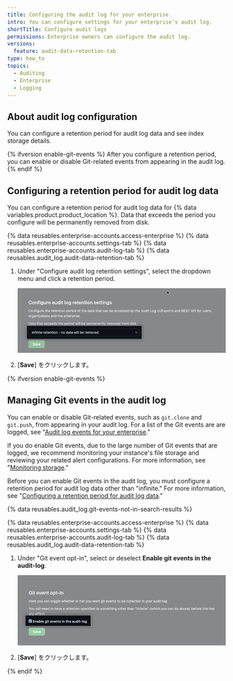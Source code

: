 ```yaml
---
title: Configuring the audit log for your enterprise
intro: You can configure settings for your enterprise's audit log.
shortTitle: Configure audit logs
permissions: Enterprise owners can configure the audit log.
versions:
  feature: audit-data-retention-tab
type: how_to
topics:
  - Auditing
  - Enterprise
  - Logging
---
```


## About audit log configuration

You can configure a retention period for audit log data and see index storage details.

{% ifversion enable-git-events %}
After you configure a retention period, you can enable or disable Git-related events from appearing in the audit log.
{% endif %}

## Configuring a retention period for audit log data

You can configure a retention period for audit log data for {% data variables.product.product_location %}. Data that exceeds the period you configure will be permanently removed from disk.

{% data reusables.enterprise-accounts.access-enterprise %}
{% data reusables.enterprise-accounts.settings-tab %}
{% data reusables.enterprise-accounts.audit-log-tab %}
{% data reusables.audit_log.audit-data-retention-tab %}
1. Under "Configure audit log retention settings", select the dropdown menu and click a retention period.

   ![Screenshot of the dropdown menu for audit log retention settings](/assets/images/help/enterprises/audit-log-retention-dropdown.png)
1. [**Save**] をクリックします。

{% ifversion enable-git-events %}
## Managing Git events in the audit log

You can enable or disable Git-related events, such as `git.clone` and `git.push`, from appearing in your audit log. For a list of the Git events are are logged, see "[Audit log events for your enterprise](/admin/monitoring-activity-in-your-enterprise/reviewing-audit-logs-for-your-enterprise/audit-log-events-for-your-enterprise#git-category-actions)."

If you do enable Git events, due to the large number of Git events that are logged, we recommend monitoring your instance's file storage and reviewing your related alert configurations. For more information, see "[Monitoring storage](/admin/enterprise-management/monitoring-your-appliance/recommended-alert-thresholds#monitoring-storage)."

Before you can enable Git events in the audit log, you must configure a retention period for audit log data other than "infinite." For more information, see "[Configuring a retention period for audit log data](#configuring-a-retention-period-for-audit-log-data)."

{% data reusables.audit_log.git-events-not-in-search-results %}

{% data reusables.enterprise-accounts.access-enterprise %}
{% data reusables.enterprise-accounts.settings-tab %}
{% data reusables.enterprise-accounts.audit-log-tab %}
{% data reusables.audit_log.audit-data-retention-tab %}
1. Under "Git event opt-in", select or deselect **Enable git events in the audit-log**.

   ![Screenshot of the checkbox to enable Git events in the audit log](/assets/images/help/enterprises/enable-git-events-checkbox.png)
1. [**Save**] をクリックします。

{% endif %}
